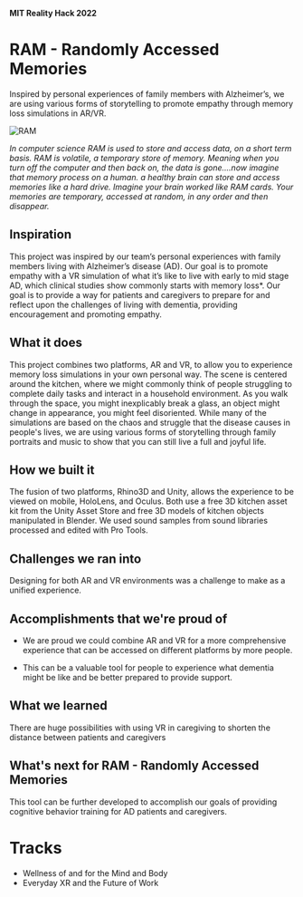 **MIT Reality Hack 2022**

# RAM - Randomly Accessed Memories

Inspired by personal experiences of family members with Alzheimer’s, we are using various forms of storytelling to promote empathy through memory loss simulations in AR/VR.

![RAM](https://raw.github.com/bethwickerson/randomly-accessed-memories/main/RAM-coverImage.jpg)

_In computer science RAM is used to store and access data, on a short term basis. RAM is volatile, a temporary store of memory. Meaning when you turn off the computer and then back on, the data is gone....now imagine that memory process on a human. a healthy brain can store and access memories like a hard drive. Imagine your brain worked like RAM cards. Your memories are temporary, accessed at random, in any order and then disappear._

## Inspiration

This project was inspired by our team’s personal experiences with family members living with Alzheimer’s disease (AD). Our goal is to promote empathy with a VR simulation of what it’s like to live with early to mid stage AD, which clinical studies show commonly starts with memory loss\*. Our goal is to provide a way for patients and caregivers to prepare for and reflect upon the challenges of living with dementia, providing encouragement and promoting empathy.

## What it does

This project combines two platforms, AR and VR, to allow you to experience memory loss simulations in your own personal way. The scene is centered around the kitchen, where we might commonly think of people struggling to complete daily tasks and interact in a household environment. As you walk through the space, you might inexplicably break a glass, an object might change in appearance, you might feel disoriented. While many of the simulations are based on the chaos and struggle that the disease causes in people's lives, we are using various forms of storytelling through family portraits and music to show that you can still live a full and joyful life.

## How we built it

The fusion of two platforms, Rhino3D and Unity, allows the experience to be viewed on mobile, HoloLens, and Oculus. Both use a free 3D kitchen asset kit from the Unity Asset Store and free 3D models of kitchen objects manipulated in Blender. We used sound samples from sound libraries processed and edited with Pro Tools.

## Challenges we ran into

Designing for both AR and VR environments was a challenge to make as a unified experience.

## Accomplishments that we're proud of

- We are proud we could combine AR and VR for a more comprehensive experience that can be accessed on different platforms by more people.

- This can be a valuable tool for people to experience what dementia might be like and be better prepared to provide support.

## What we learned

There are huge possibilities with using VR in caregiving to shorten the distance between patients and caregivers

## What's next for RAM - Randomly Accessed Memories

This tool can be further developed to accomplish our goals of providing cognitive behavior training for AD patients and caregivers.

# Tracks

- Wellness of and for the Mind and Body
- Everyday XR and the Future of Work
